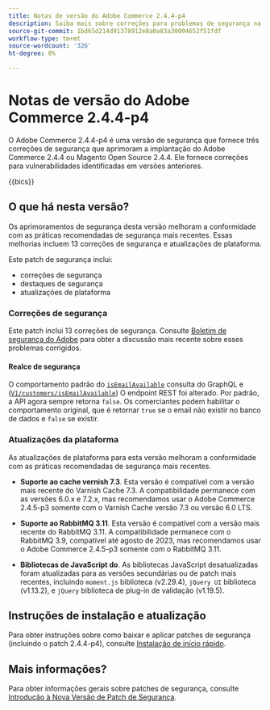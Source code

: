 ```yaml
---
title: Notas de versão do Adobe Commerce 2.4.4-p4
description: Saiba mais sobre correções para problemas de segurança na versão 2.4.4-p4 do Adobe Commerce.
source-git-commit: 1bd65d214d91378912e8a0a83a30004652f51fdf
workflow-type: tm+mt
source-wordcount: '326'
ht-degree: 0%

---
```



# Notas de versão do Adobe Commerce 2.4.4-p4

O Adobe Commerce 2.4.4-p4 é uma versão de segurança que fornece três correções de segurança que aprimoram a implantação do Adobe Commerce 2.4.4 ou Magento Open Source 2.4.4. Ele fornece correções para vulnerabilidades identificadas em versões anteriores.

{{bics}}

## O que há nesta versão?

Os aprimoramentos de segurança desta versão melhoram a conformidade com as práticas recomendadas de segurança mais recentes.  Essas melhorias incluem 13 correções de segurança e atualizações de plataforma.

Este patch de segurança inclui:

* correções de segurança
* destaques de segurança
* atualizações de plataforma

### Correções de segurança

Este patch inclui 13 correções de segurança. Consulte [Boletim de segurança do Adobe](https://helpx.adobe.com/security/products/magento/apsb23-35.html) para obter a discussão mais recente sobre esses problemas corrigidos.

#### Realce de segurança

O comportamento padrão do [`isEmailAvailable`](https://developer.adobe.com/commerce/webapi/graphql/schema/customer/queries/is-email-available/) consulta do GraphQL e ([`V1/customers/isEmailAvailable`](https://adobe-commerce.redoc.ly/2.4.6-admin/tag/customersisEmailAvailable/#operation/PostV1CustomersIsEmailAvailable)) O endpoint REST foi alterado. Por padrão, a API agora sempre retorna `false`. Os comerciantes podem habilitar o comportamento original, que é retornar `true` se o email não existir no banco de dados e `false` se existir. <!-- AC-6695 -->

### Atualizações da plataforma

As atualizações de plataforma para esta versão melhoram a conformidade com as práticas recomendadas de segurança mais recentes.

* **Suporte ao cache vernish 7.3**. Esta versão é compatível com a versão mais recente do Varnish Cache 7.3. A compatibilidade permanece com as versões 6.0.x e 7.2.x, mas recomendamos usar o Adobe Commerce 2.4.5-p3 somente com o Varnish Cache versão 7.3 ou versão 6.0 LTS.

* **Suporte ao RabbitMQ 3.11**. Esta versão é compatível com a versão mais recente do RabbitMQ 3.11. A compatibilidade permanece com o RabbitMQ 3.9, compatível até agosto de 2023, mas recomendamos usar o Adobe Commerce 2.4.5-p3 somente com o RabbitMQ 3.11.

* **Bibliotecas de JavaScript do**. As bibliotecas JavaScript desatualizadas foram atualizadas para as versões secundárias ou de patch mais recentes, incluindo `moment.js` biblioteca (v2.29.4), `jQuery UI` biblioteca (v1.13.2), e `jQuery` biblioteca de plug-in de validação (v1.19.5).

## Instruções de instalação e atualização

Para obter instruções sobre como baixar e aplicar patches de segurança (incluindo o patch 2.4.4-p4), consulte [Instalação de início rápido](../../../installation/composer.md).

## Mais informações?

Para obter informações gerais sobre patches de segurança, consulte [Introdução à Nova Versão de Patch de Segurança](https://community.magento.com/t5/Magento-DevBlog/Introducing-the-New-Security-Patch-Release/ba-p/141287).
